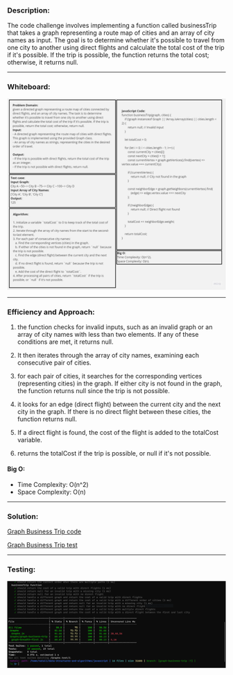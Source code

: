 
### Description:
The code challenge involves implementing a function called businessTrip that takes a graph representing a route map of cities and an array of city names as input. The goal is to determine whether it's possible to travel from one city to another using direct flights and calculate the total cost of the trip if it's possible. If the trip is possible, the function returns the total cost; otherwise, it returns null.
_ _ _
### Whiteboard:
![white board](./image-2.png)
_ _ _
### Efficiency and Approach:
1. the function checks for invalid inputs, such as an invalid graph or an array of city names with less than two elements. If any of these conditions are met, it returns null.

2. It then iterates through the array of city names, examining each consecutive pair of cities.

3. for each pair of cities, it searches for the corresponding vertices (representing cities) in the graph. If either city is not found in the graph, the function returns null since the trip is not possible.

4. it looks for an edge (direct flight) between the current city and the next city in the graph. If there is no direct flight between these cities, the function returns null.

5. If a direct flight is found, the cost of the flight is added to the totalCost variable.

6. returns the totalCost if the trip is possible, or null if it's not possible.

#### Big O:
- Time Complexity: O(n^2)
- Space Complexity: O(n)
_ _ _
### Solution:
[Graph Business Trip code](./graph-breadth-first.js)

[Graph Business Trip test](../Graphs.test.js)
_ _ _
### Testing:
![tests](./Capture.PNG)
